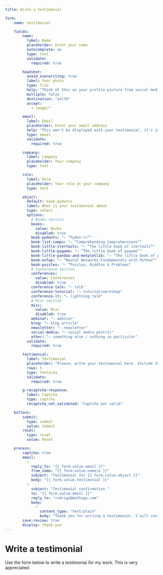 ```yaml
---
title: Write a testimonial

form:
    name: testimonial

    fields:
        name:
          label: Name
          placeholder: Enter your name
          autocomplete: on
          type: text
          validate:
            required: true

        headshot:
          avoid_overwriting: true
          label: Your photo
          type: file
          help: "Think of this as your profile picture from social media. I'll use it next to the testimonial to make it more personal."
          multiple: false
          destination: "self@"
          accept:
            - image/*

        email:
          label: Email
          placeholder: Enter your email address
          help: "This won't be displayed with your testimonial, it's just to email you a confirmation."
          type: email
          validate:
            required: true

        company:
          label: Company
          placeholder: Your company
          type: text

        role:
          label: Role
          placeholder: Your role at your company
          type: text

        object:
          default: book-pydonts
          label: What is your testimonial about
          type: select
          options:
            # Books section
            books:
              value: Books
              disabled: true
            book-pydonts: "– “Pydon'ts”"
            book-list-comps: "– “Comprehending Comprehensions”"
            book-little-itertools: "– “The little book of itertools”"
            book-little-pygame: "– “The little book of pygame”"
            book-little-pandas-and-matplotlib: "– “The little book of pandas & matplotlib”"
            book-nnfwp: "– “Neural Networks Fundamentals with Python”"
            book-puzzles: "– “Puzzles, Riddles & Problems"
            # Conference section
            conferences:
              value: Conferences
              disabled: true
            conference-talk: "– talk"
            conference-tutorial: "– tutorial/workshop"
            conference-lt: "– lightning talk"
            # Misc section
            misc:
              value: Misc
              disabled: true
            webinar: "– webinar"
            blog: "– blog article"
            newsletter: "– newsletter"
            social-media: "– social media post(s)"
            other: "– something else / nothing in particular"
          validate:
            required: true

        testimonial:
          label: Testimonial
          placeholder: "Please, write your testimonial here. Include the thing you're reviewing (a book? the newsletter? the blog?) and what you liked about it."
          rows: 5
          type: textarea
          validate:
            required: true

        g-recaptcha-response:
          label: Captcha
          type: captcha
          recaptcha_not_validated: 'Captcha not valid!'

    buttons:
        submit:
          type: submit
          value: Submit
        reset:
          type: reset
          value: Reset

    process:
        captcha: true
        email:
          -
            reply_to: "{{ form.value.email }}"
            from_name: "{{ form.value.name|e }}"
            subject: "Testimonial for {{ form.value.object }}"
            body: "{{ form.value.testimonial }}"
          -
            subject: "Testimonial confirmation."
            to: "{{ form.value.email }}"
            reply_to: "rodrigo@mathspp.com"
            body:
              -
                content_type: "text/plain"
                body: "Thank you for writing a testimonial. I will review it as soon as possible and add it to the testimonials page. If you didn't include your picture in the review you submitted, feel free to reply to this email and attach your picture there. Having a picture, even if it does not look professional, makes the testimonial much more personal – and therefore, valuable."
        save-review: true
        display: thank-you
---
```


# Write a testimonial

Use the form below to write a testimonial for my work.
This is very appreciated.
